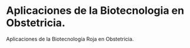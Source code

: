 # Aplicaciones de la Biotecnologia en Obstetricia.
Aplicaciones de la Biotecnología Roja en Obstetricia.
